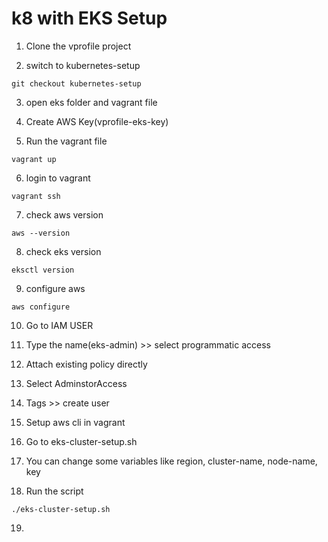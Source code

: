 # k8 with EKS Setup

1. Clone the vprofile project

2. switch to kubernetes-setup

```
git checkout kubernetes-setup
```

3. open eks folder and vagrant file

4. Create AWS Key(vprofile-eks-key)

5. Run the vagrant file

```
vagrant up
```

6. login to vagrant

```
vagrant ssh
```

7. check aws version

```
aws --version
```

8. check eks version

```
eksctl version
```

9. configure aws

```
aws configure
```

10. Go to IAM USER

11. Type the name(eks-admin) >> select programmatic access

12. Attach existing policy directly

13. Select AdminstorAccess

14. Tags >> create user

15. Setup aws cli in vagrant

16. Go to eks-cluster-setup.sh

17. You can change some variables like region, cluster-name, node-name, key

18. Run the script

```
./eks-cluster-setup.sh
```

19.
